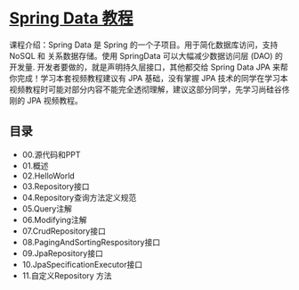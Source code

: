 # [Spring Data 教程](http://www.atguigu.com/download_detail.shtml?v=25)
课程介绍：Spring Data 是 Spring 的一个子项目。用于简化数据库访问，支持NoSQL 和 关系数据存储。使用 SpringData 可以大幅减少数据访问层 (DAO) 的开发量. 开发者要做的，就是声明持久层接口，其他都交给 Spring Data JPA 来帮你完成！学习本套视频教程建议有 JPA 基础，没有掌握 JPA 技术的同学在学习本视频教程时可能对部分内容不能完全透彻理解，建议这部分同学，先学习尚硅谷佟刚的 JPA 视频教程。

## 目录
- 00.源代码和PPT
- 01.概述
- 02.HelloWorld
- 03.Repository接口
- 04.Repository查询方法定义规范
- 05.Query注解
- 06.Modifying注解
- 07.CrudRepository接口
- 08.PagingAndSortingRespository接口
- 09.JpaRepository接口
- 10.JpaSpecificationExecutor接口
- 11.自定义Repository 方法
